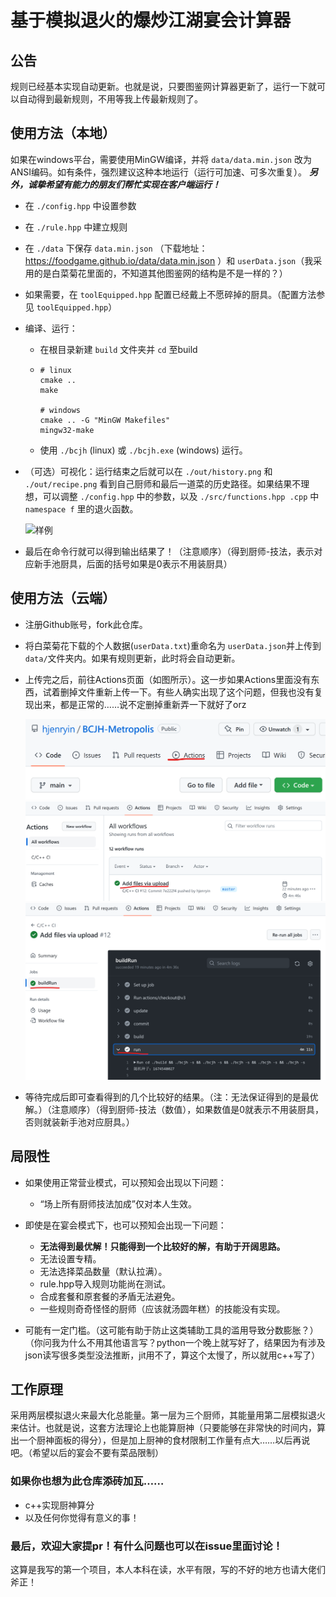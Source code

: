 # 基于模拟退火的爆炒江湖宴会计算器

## 公告
规则已经基本实现自动更新。也就是说，只要图鉴网计算器更新了，运行一下就可以自动得到最新规则，不用等我上传最新规则了。

## 使用方法（本地）

如果在windows平台，需要使用MinGW编译，并将 `data/data.min.json` 改为ANSI编码。如有条件，强烈建议这种本地运行（运行可加速、可多次重复）。
_**另外，诚挚希望有能力的朋友们帮忙实现在客户端运行！**_

- 在 `./config.hpp` 中设置参数
- 在 `./rule.hpp` 中建立规则
- 在 `./data` 下保存 `data.min.json` （下载地址：https://foodgame.github.io/data/data.min.json ）和 `userData.json`（我采用的是白菜菊花里面的，不知道其他图鉴网的结构是不是一样的？）
- 如果需要，在 `toolEquipped.hpp` 配置已经戴上不愿碎掉的厨具。（配置方法参见 `toolEquipped.hpp`）
- 编译、运行：

  - 在根目录新建 `build` 文件夹并 `cd` 至build
  - ```
    # linux
    cmake ..
    make

    # windows
    cmake .. -G "MinGW Makefiles"
    mingw32-make
    ```
  - 使用 `./bcjh` (linux) 或 `./bcjh.exe` (windows) 运行。
- （可选）可视化：运行结束之后就可以在 `./out/history.png` 和 `./out/recipe.png` 看到自己厨师和最后一道菜的历史路径。如果结果不理想，可以调整 `./config.hpp` 中的参数，以及 `./src/functions.hpp .cpp` 中 `namespace f` 里的退火函数。

  ![样例](./out/history.png)
- 最后在命令行就可以得到输出结果了！（注意顺序）（得到厨师-技法，表示对应新手池厨具，后面的括号如果是0表示不用装厨具）

## 使用方法（云端）

- 注册Github账号，fork此仓库。
- 将白菜菊花下载的个人数据(`userData.txt`)重命名为 `userData.json`并上传到 `data/`文件夹内。如果有规则更新，此时将会自动更新。
- 上传完之后，前往Actions页面（如图所示）。这一步如果Actions里面没有东西，试着删掉文件重新上传一下。有些人确实出现了这个问题，但我也没有复现出来，都是正常的……说不定删掉重新弄一下就好了orz

  ![to_action](assets/to_action.png)
  ![pick_workflow](assets/pick_workflow.png)
  ![result](assets/result.png)
- 等待完成后即可查看得到的几个比较好的结果。（注：无法保证得到的是最优解。）（注意顺序）（得到厨师-技法（数值），如果数值是0就表示不用装厨具，否则就装新手池对应厨具。）

## 局限性

- 如果使用正常营业模式，可以预知会出现以下问题：

  - “场上所有厨师技法加成”仅对本人生效。
- 即使是在宴会模式下，也可以预知会出现一下问题：

  - **无法得到最优解！只能得到一个比较好的解，有助于开阔思路。**
  - 无法设置专精。
  - 无法选择菜品数量（默认拉满）。
  - rule.hpp导入规则功能尚在测试。
  - 合成套餐和原套餐的矛盾无法避免。
  - 一些规则奇奇怪怪的厨师（应该就汤圆年糕）的技能没有实现。
- 可能有一定门槛。（这可能有助于防止这类辅助工具的滥用导致分数膨胀？）（你问我为什么不用其他语言写？python一个晚上就写好了，结果因为有涉及json读写很多类型没法推断，jit用不了，算这个太慢了，所以就用c++写了）

## 工作原理

采用两层模拟退火来最大化总能量。第一层为三个厨师，其能量用第二层模拟退火来估计。也就是说，这套方法理论上也能算厨神（只要能够在非常快的时间内，算出一个厨神面板的得分），但是加上厨神的食材限制工作量有点大……以后再说吧。（希望以后的宴会不要有菜品限制）

### 如果你也想为此仓库添砖加瓦……

- c++实现厨神算分
- 以及任何你觉得有意义的事！

### 最后，欢迎大家提pr！有什么问题也可以在issue里面讨论！

这算是我写的第一个项目，本人本科在读，水平有限，写的不好的地方也请大佬们斧正！
